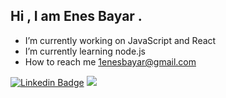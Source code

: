 ## Hi , I am Enes Bayar . 
- I’m currently working on JavaScript and React
- I’m currently learning node.js
- How to reach me 1enesbayar@gmail.com

[![Linkedin Badge](https://img.shields.io/badge/-Linkedin-blue?style=flat-quare&labelColor=black&logo=linkedin&logoColor=white&link=link)](https://www.linkedin.com/in/mehmetalikuyucu/)
 <a href="https://github.com/enbayy/github-profile-views-counter">
 <img src="https://komarev.com/ghpvc/?username=enbayy&color=blue">
</a>
